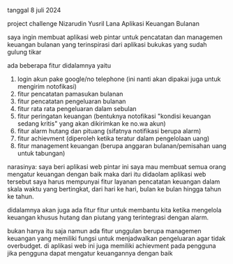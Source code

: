tanggal 8 juli 2024

project challenge Nizarudin Yusril Lana
Aplikasi Keuangan Bulanan 

saya ingin membuat aplikasi web pintar untuk pencatatan dan
managemen keuangan bulanan yang terinspirasi dari aplikasi 
bukukas yang sudah gulung tikar 

ada beberapa fitur didalamnya yaitu 
1. login akun pake google/no telephone (ini nanti akan dipakai juga untuk mengirim notofikasi)
2. fitur pencatatan pamasukan bulanan 
3. fitur pencatatan pengeluaran bulanan 
4. fitur rata rata pengeluaran dalam sebulan 
5. fitur peringatan keuangan (bentuknya notofikasi "kondisi keuangan sedang kritis" yang akan dikirimkan ke no.wa akun) 
6. fitur alarm hutang dan pituang (sifatnya notifikasi berupa alarm)
7. fitur achievment (diperoleh ketika teratur dalam pengelolaan uang)
8. fitur management keuangan (berupa anggaran bulanan/pemisahan uang untuk tabungan)

narasinya:
saya beri aplikasi web pintar ini saya mau membuat semua orang mengatur keuangan dengan baik
maka dari itu didaolam aplikasi web tersebut saya harus mempunyai fitur layanan pencatatan keuangan
dalam skala waktu yang bertingkat, dari hari ke hari, bulan ke bulan hingga tahun ke tahun.

didalamnya akan juga ada fitur fitur untuk membantu kita ketika mengelola keuangan khusus
hutang dan piutang yang terintegrasi dengan alarm.

bukan hanya itu saja namun ada fitur unggulan berupa managemen keuangan yang memiliki
fungsi untuk menjadwalkan pengeluaran agar tidak overbudget. di aplikasi web ini juga
memiliki achievment pada pengguna jika pengguna dapat mengatur keuangannya dengan baik




